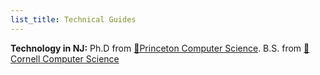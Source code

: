 ```yaml
---
list_title: Technical Guides
---
```


**Technology in NJ:** Ph.D from [🐯Princeton Computer Science](https://www.cs.princeton.edu/). B.S. from [🐻Cornell Computer Science](https://www.cs.cornell.edu/)




